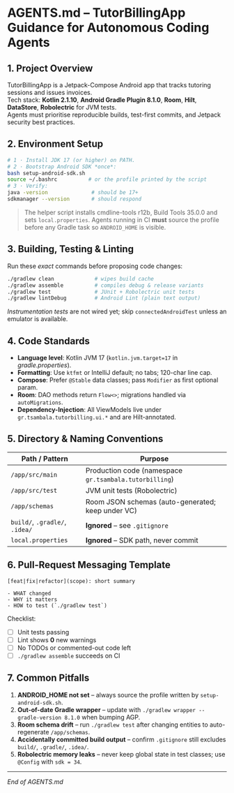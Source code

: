 # AGENTS.md – TutorBillingApp Guidance for Autonomous Coding Agents
<!-- Keep this file <300 lines so agents can parse it on every run. -->

## 1. Project Overview
TutorBillingApp is a Jetpack-Compose Android app that tracks tutoring sessions and issues invoices.  
Tech stack: **Kotlin 2.1.10**, **Android Gradle Plugin 8.1.0**, **Room**, **Hilt**, **DataStore**, **Robolectric** for JVM tests.  
Agents must prioritise reproducible builds, test-first commits, and Jetpack security best practices.

## 2. Environment Setup
```bash
# 1 · Install JDK 17 (or higher) on PATH.
# 2 · Bootstrap Android SDK *once*:
bash setup-android-sdk.sh
source ~/.bashrc          # or the profile printed by the script
# 3 · Verify:
java -version              # should be 17+
sdkmanager --version       # should respond
```

> The helper script installs cmdline-tools r12b, Build Tools 35.0.0 and sets `local.properties`.
> Agents running in CI **must** source the profile before any Gradle task so `ANDROID_HOME` is visible.

## 3. Building, Testing & Linting

Run these *exact* commands before proposing code changes:

```bash
./gradlew clean             # wipes build cache
./gradlew assemble          # compiles debug & release variants
./gradlew test              # JUnit + Robolectric unit tests
./gradlew lintDebug         # Android Lint (plain text output)
```

*Instrumentation tests* are not wired yet; skip `connectedAndroidTest` unless an emulator is available.

## 4. Code Standards

* **Language level**: Kotlin JVM 17 (`kotlin.jvm.target=17` in *gradle.properties*).
* **Formatting**: Use `ktfmt` or IntelliJ default; no tabs; 120-char line cap.
* **Compose**: Prefer `@Stable` data classes; pass `Modifier` as first optional param.
* **Room**: DAO methods return `Flow<>`; migrations handled via `autoMigrations`.
* **Dependency-Injection**: All ViewModels live under `gr.tsambala.tutorbilling.ui.*` and are Hilt-annotated.

## 5. Directory & Naming Conventions

| Path / Pattern                 | Purpose                                                |
| ------------------------------ | ------------------------------------------------------ |
| `/app/src/main`                | Production code (namespace `gr.tsambala.tutorbilling`) |
| `/app/src/test`                | JVM unit tests (Robolectric)                           |
| `/app/schemas`                 | Room JSON schemas (auto-generated; keep under VC)      |
| `build/`, `.gradle/`, `.idea/` | **Ignored** – see `.gitignore`                         |
| `local.properties`             | **Ignored** – SDK path, never commit                   |

## 6. Pull-Request Messaging Template

```
[feat|fix|refactor](scope): short summary

- WHAT changed
- WHY it matters
- HOW to test (`./gradlew test`)
```

Checklist:

* [ ] Unit tests passing
* [ ] Lint shows **0** new warnings
* [ ] No TODOs or commented-out code left
* [ ] `./gradlew assemble` succeeds on CI

## 7. Common Pitfalls

1. **ANDROID_HOME not set** – always source the profile written by `setup-android-sdk.sh`.
2. **Out-of-date Gradle wrapper** – update with `./gradlew wrapper --gradle-version 8.1.0` when bumping AGP.
3. **Room schema drift** – run `./gradlew test` after changing entities to auto-regenerate `/app/schemas`.
4. **Accidentally committed build output** – confirm `.gitignore` still excludes `build/`, `.gradle/`, `.idea/`.
5. **Robolectric memory leaks** – never keep global state in test classes; use `@Config` with `sdk = 34`.

---

*End of AGENTS.md*
